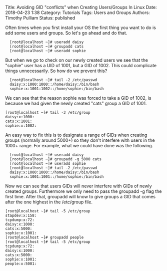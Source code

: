 Title: Avoiding GID "conflicts" when Creating Users/Groups In Linux
Date: 2018-04-23 1:38
Category: Tutorials
Tags: Users and Groups
Authors: Timothy Pulliam
Status: published

Often times when you first install your OS the first thing you want to do is add some users and groups. So let's go ahead and do that.

```
  [root@localhost ~]# useradd daisy
  [root@localhost ~]# groupadd cats
  [root@localhost ~]# useradd sophie
```

But when we go to check on our newly created users we see that the "sophie" user has a UID of 1001, but a GID of 1002. This could complicate things unnecessarily. So how do we prevent this?

```
  [root@localhost ~]# tail -2 /etc/passwd
  daisy:x:1000:1000::/home/daisy:/bin/bash
  sophie:x:1001:1002::/home/sophie:/bin/bash
```

We can see that the reason sophie was forced to take a GID of 1002, is because we had given the newly created "cats" group a GID of 1001.

```
[root@localhost ~]# tail -3 /etc/group
daisy:x:1000:
cats:x:1001:
sophie:x:1002:
```

An easy way to fix this is to designate a range of GIDs when creating groups (normally around 5000+) so they don't interfere with users in the 1000+ range. For example, what we could have done was the following.

```
  [root@localhost ~]# useradd daisy
  [root@localhost ~]# groupadd -g 5000 cats
  [root@localhost ~]# useradd sophie
  [root@localhost ~]# tail -2 /etc/passwd
  daisy:x:1000:1000::/home/daisy:/bin/bash
  sophie:x:1001:1001::/home/sophie:/bin/bash
```

Now we can see that users GIDs will never interfere with GIDs of newly created groups. Furthermore we only need to pass the groupadd -g flag the first time. After that, groupadd will know to give groups a GID that comes after the one highest in the /etc/group file.

```
[root@localhost ~]# tail -5 /etc/group
stapdev:x:158:
tcpdump:x:72:
daisy:x:1000:
cats:x:5000:
sophie:x:1001:
[root@localhost ~]# groupadd people
[root@localhost ~]# tail -5 /etc/group
tcpdump:x:72:
daisy:x:1000:
cats:x:5000:
sophie:x:1001:
people:x:5001:
```
